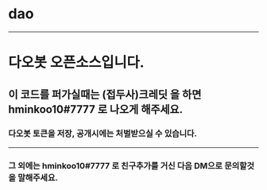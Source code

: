 # dao
---
# 다오봇 오픈소스입니다.
## 이 코드를 퍼가실때는 (접두사)크레딧 을 하면 hminkoo10#7777 로 나오게 해주세요.
### 다오봇 토큰을 저장, 공개시에는 처벌받으실 수 있습니다. 
---
### 그 외에는 hminkoo10#7777 로 친구추가를 거신 다음 DM으로 문의할것을 말해주세요.
